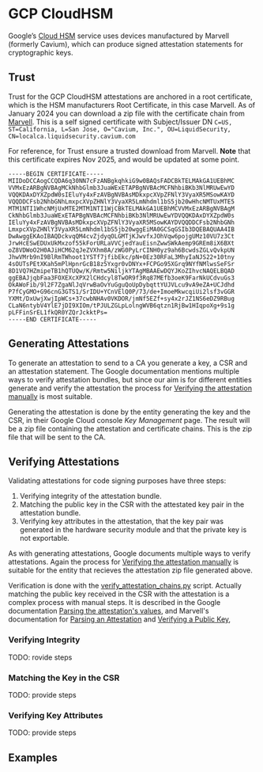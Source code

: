 # GCP CloudHSM

Google’s [Cloud HSM](https://cloud.google.com/kms/docs/hsm) service uses devices manufactured by Marvell (formerly Cavium), which can produce signed attestation statements for cryptographic keys.

## Trust

Trust for the GCP CloudHSM attestations are anchored in a root certificate, which is the HSM manufacturers Root Certificate, in this case Marvell.
As of January 2024 you can download a zip file with the certificate chain from [Marvell](https://www.marvell.com/content/dam/marvell/en/public-collateral/security-solutions/liquid_security_certificate.zip). This is a self signed certificate with Subject/Issuer DN `C=US, ST=California, L=San Jose, O="Cavium, Inc.", OU=LiquidSecurity, CN=localca.liquidsecurity.cavium.com`

For reference, for Trust ensure a trusted download from Marvell.
**Note** that this certificate expires Nov 2025, and would be updated at some point.
```
-----BEGIN CERTIFICATE-----
MIIDoDCCAogCCQDA6q30NN7cFzANBgkqhkiG9w0BAQsFADCBkTELMAkGA1UEBhMC
VVMxEzARBgNVBAgMCkNhbGlmb3JuaWExETAPBgNVBAcMCFNhbiBKb3NlMRUwEwYD
VQQKDAxDYXZpdW0sIEluYy4xFzAVBgNVBAsMDkxpcXVpZFNlY3VyaXR5MSowKAYD
VQQDDCFsb2NhbGNhLmxpcXVpZHNlY3VyaXR5LmNhdml1bS5jb20wHhcNMTUxMTE5
MTM1NTI1WhcNMjUxMTE2MTM1NTI1WjCBkTELMAkGA1UEBhMCVVMxEzARBgNVBAgM
CkNhbGlmb3JuaWExETAPBgNVBAcMCFNhbiBKb3NlMRUwEwYDVQQKDAxDYXZpdW0s
IEluYy4xFzAVBgNVBAsMDkxpcXVpZFNlY3VyaXR5MSowKAYDVQQDDCFsb2NhbGNh
LmxpcXVpZHNlY3VyaXR5LmNhdml1bS5jb20wggEiMA0GCSqGSIb3DQEBAQUAA4IB
DwAwggEKAoIBAQDckvqQM4cvZjdyqOLGMTjKJwvfxJOhVqw6pojgUMz10VU7z3Ct
JrwHcESwEDUxUkMxzof55kForURLaVVCjedYauEisnZwwSWkAemp9GREm8iX6BXt
oZ8VDWoO2H0AJiHCM62qJeZVXhm8A/zWG0PyLrCINH0yz9ah6BcwdsZGLvQvkpUN
JhwVMrb9nI9BlRmTWhoot1YSTf7jfibEkc/pN+0Ez30RFaL3MhyIaNJS22+10tny
4sOUTsPEtXKah5mPlHpnrGcB18z5Yxgr0vDNYx+FCPGo95XGrq9NYfNMlwsSeFSr
8D1VQ7HZmipeTB1hQTUQw/K/Rmtw5NiljkYTAgMBAAEwDQYJKoZIhvcNAQELBQAD
ggEBAJjqbFaa3FOXEXcXPX2lCHdcyl8TwOR9f3Rq87MEfb3oeK9FarNkUCdvuGs3
OkAWoFib/9l2F7ZgaNlJqVrwBaOvYuGguQoUpDybqttYUJVLcu9vA9eZA+UCJdhd
P7fCyGMO+G96cnG3GTS1/SrIDU+YCnVElQ0P/73/de+ImoeMkwcqiUi2lsf3vGGR
YXMt/DxUwjXwjIpWCs+37cwbNHAv0VKDOR/jmNf5EZf+sy4x2rJZ1NS6eDZ9RBug
CLaN6ntybV4YlE7jDI9XIOm/tPJULZGLpLolngWVB6qtzn1RjBw1HIqpoXg+9s1g
pLFFinSrEL1fkQR0YZQrJckktPs=
-----END CERTIFICATE-----
```
 
## Generating Attestations

To generate an attestation to send to a CA you generate a key, a CSR and an attestation statement. The Google documentation mentions multiple ways to verify attestation bundles, but since our aim is for different entities generate and verify the attestation the process for [Verifying the attestation manually](https://cloud.google.com/kms/docs/attest-key#verify_chains) is most suitable.

Generating the attestation is done by the entity generating the key and the CSR, in their Google Cloud console *Key Management* page. The result will be a zip file containing the attestation and certificate chains. This is the zip file that will be sent to the CA.

## Verifying Attestations

Validating attestations for code signing purposes have three steps:
1. Verifying integrity of the attestation bundle.
2. Matching the public key in the CSR with the attestated key pair in the attestation bundle.
3. Verifying key attributes in the attestation, that the key pair was generated in the hardware security module and that the private key is not exportable.

As with generating attestations, Google documents multiple ways to verify attestations. Again the process for [Verifying the attestation manually](https://cloud.google.com/kms/docs/attest-key#verify_chains) is suitable for the entity that recieves the attestation zip file generated above.

Verification is done with the [verify_attestation_chains.py](https://github.com/GoogleCloudPlatform/python-docs-samples/tree/main/kms/attestations) script.
Actually matching the public key received in the CSR with the attestation is a complex process with manual steps. It is described in the Google documentation [Parsing the attestation's values](https://cloud.google.com/kms/docs/attest-key#parse_attestation), and Marvell's documentation for [Parsing an Attestation](https://www.marvell.com/products/security-solutions/nitrox-hs-adapters/software-key-attestation.html#ParseAttestation) and [Verifying a Public Key](https://www.marvell.com/products/security-solutions/nitrox-hs-adapters/software-key-attestation.html#VerifyPubKey),

### Verifying Integrity
TODO: rovide steps

### Matching the Key in the CSR
TODO: provide steps

### Verifying Key Attributes
TODO: provide steps

## Examples

